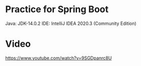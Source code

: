 # Practice for Spring Boot

Java: JDK-14.0.2
IDE: IntelliJ IDEA 2020.3 (Community Edition)

# Video

https://www.youtube.com/watch?v=9SGDpanrc8U

